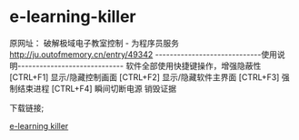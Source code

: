 # e-learning-killer

原网址：
破解极域电子教室控制 - 为程序员服务
http://ju.outofmemory.cn/entry/49342
-----------------------------使用说明-----------------------------
软件全部使用快捷键操作，增强隐蔽性
[CTRL+F1]   显示/隐藏控制画面
[CTRL+F2]   显示/隐藏软件主界面
[CTRL+F3]   强制结束进程
[CTRL+F4]   瞬间切断电源 销毁证据

下载链接;

[e-learning killer](https://github.com/rutygrsui/e-learning-killer/raw/master/KillControl%20V1.01.exe)





